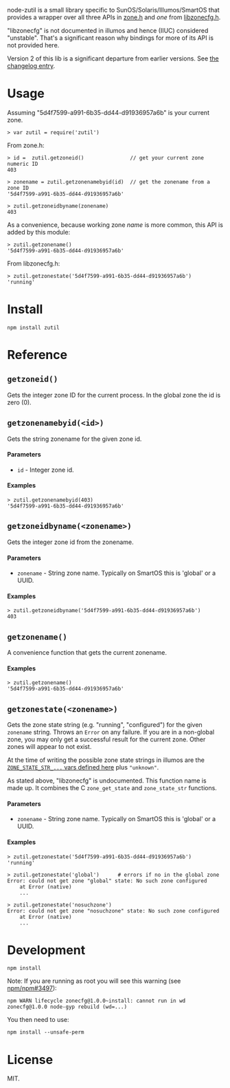 node-zutil is a small library specific to SunOS/Solaris/Illumos/SmartOS
that provides a wrapper over all three APIs in
[zone.h](https://github.com/joyent/illumos-joyent/blob/master/usr/src/head/zone.h)
and *one* from
[libzonecfg.h](https://github.com/joyent/illumos-joyent/blob/master/usr/src/head/libzonecfg.h).

"libzonecfg" is not documented in illumos and hence (IIUC) considered "unstable".
That's a significant reason why bindings for more of its API is not provided
here.

Version 2 of this lib is a significant departure from earlier versions. See
[the changelog entry](./CHANGES.md#200).


# Usage

Assuming "5d4f7599-a991-6b35-dd44-d91936957a6b" is your current zone.

    > var zutil = require('zutil')

From zone.h:

    > id =  zutil.getzoneid()               // get your current zone numeric ID
    403

    > zonename = zutil.getzonenamebyid(id)  // get the zonename from a zone ID
    '5d4f7599-a991-6b35-dd44-d91936957a6b'

    > zutil.getzoneidbyname(zonename)
    403

As a convenience, because working zone *name* is more common, this API
is added by this module:

    > zutil.getzonename()
    '5d4f7599-a991-6b35-dd44-d91936957a6b'

From libzonecfg.h:

    > zutil.getzonestate('5d4f7599-a991-6b35-dd44-d91936957a6b')
    'running'



# Install

    npm install zutil


# Reference

## `getzoneid()`

Gets the integer zone ID for the current process. In the global zone the id
is zero (0).


## `getzonenamebyid(<id>)`

Gets the string zonename for the given zone id.

#### Parameters

- `id` - Integer zone id.

#### Examples

```
> zutil.getzonenamebyid(403)
'5d4f7599-a991-6b35-dd44-d91936957a6b'
```


## `getzoneidbyname(<zonename>)`

Gets the integer zone id from the zonename.

#### Parameters

- `zonename` - String zone name. Typically on SmartOS this is 'global' or a
  UUID.

#### Examples

```
> zutil.getzoneidbyname('5d4f7599-a991-6b35-dd44-d91936957a6b')
403
```


## `getzonename()`

A convenience function that gets the current zonename.

#### Examples

```
> zutil.getzonename()
'5d4f7599-a991-6b35-dd44-d91936957a6b'
```


## `getzonestate(<zonename>)`

Gets the zone state string (e.g. "running", "configured") for the given
`zonename` string. Throws an `Error` on any failure. If you are in a non-global
zone, you may only get a successful result for the current zone. Other zones
will appear to not exist.

At the time of writing the possible zone state strings in illumos are the
[`ZONE_STATE_STR_...` vars defined
here](https://github.com/joyent/illumos-joyent/blob/ab6a47af7ee9daefa937f7e8ca0531e68d003686/usr/src/lib/libzonecfg/common/zonecfg_impl.h#L48-L55)
plus `"unknown"`.

As stated above, "libzonecfg" is undocumented. This function name is made up.
It combines the C `zone_get_state` and `zone_state_str` functions.


#### Parameters

- `zonename` - String zone name. Typically on SmartOS this is 'global' or a
  UUID.


#### Examples

```
> zutil.getzonestate('5d4f7599-a991-6b35-dd44-d91936957a6b')
'running'

> zutil.getzonestate('global')      # errors if no in the global zone
Error: could not get zone "global" state: No such zone configured
    at Error (native)
    ...

> zutil.getzonestate('nosuchzone')
Error: could not get zone "nosuchzone" state: No such zone configured
    at Error (native)
    ...
```

# Development

    npm install

Note: If you are running as root you will see this warning
(see [npm/npm#3497](https://github.com/npm/npm/issues/3497)):

    npm WARN lifecycle zonecfg@1.0.0~install: cannot run in wd zonecfg@1.0.0 node-gyp rebuild (wd=...)

You then need to use:

    npm install --unsafe-perm



# License

MIT.
